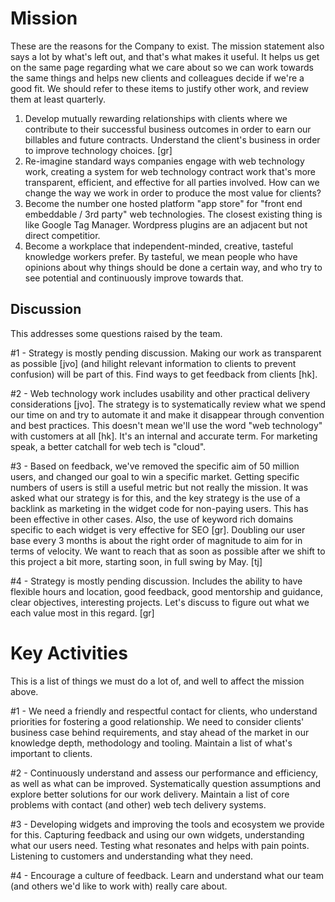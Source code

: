 
# Mission

These are the reasons for the Company to exist. The mission statement also says a lot by what's left out, and that's what makes it useful. It helps us get on the same page regarding what we care about so we can work towards the same things and helps new clients and colleagues decide if we're a good fit. We should refer to these items to justify other work, and review them at least quarterly.

 1. Develop mutually rewarding relationships with clients where we contribute to their successful business outcomes in order to earn our billables and future contracts. Understand the client's business in order to improve technology choices. [gr]
 2. Re-imagine standard ways companies engage with web technology work, creating a system for web technology contract work that's more transparent, efficient, and effective for all parties involved. How can we change the way we work in order to produce the most value for clients?
 3. Become the number one hosted platform "app store" for "front end embeddable / 3rd party" web technologies. The closest existing thing is like Google Tag Manager. Wordpress plugins are an adjacent but not direct competitior.
 4. Become a workplace that independent-minded, creative, tasteful knowledge workers prefer. By tasteful, we mean people who have opinions about why things should be done a certain way, and who try to see potential and continuously improve towards that.

## Discussion

This addresses some questions raised by the team.

#1 - Strategy is mostly pending discussion. Making our work as transparent as possible [jvo] (and hilight relevant information to clients to prevent confusion) will be part of this. Find ways to get feedback from clients [hk].

#2 - Web technology work includes usability and other practical delivery considerations [jvo]. The strategy is to systematically review what we spend our time on and try to automate it and make it disappear through convention and best practices. This doesn't mean we'll use the word "web technology" with customers at all [hk]. It's an internal and accurate term. For marketing speak, a better catchall for web tech is "cloud".

#3 - Based on feedback, we've removed the specific aim of 50 million users, and changed our goal to win a specific market. Getting specific numbers of users is still a useful metric but not really the mission. It was asked what our strategy is for this, and the key strategy is the use of a backlink as marketing in the widget code for non-paying users. This has been effective in other cases. Also, the use of keyword rich domains specific to each widget is very effective for SEO [gr]. Doubling our user base every 3 months is about the right order of magnitude to aim for in terms of velocity. We want to reach that as soon as possible after we shift to this project a bit more, starting soon, in full swing by May. [tj]

#4 - Strategy is mostly pending discussion. Includes the ability to have flexible hours and location, good feedback, good mentorship and guidance, clear objectives, interesting projects. Let's discuss to figure out what we each value most in this regard. [gr]


# Key Activities

This is a list of things we must do a lot of, and well to affect the mission above.

#1 - We need a friendly and respectful contact for clients, who understand priorities for fostering a good relationship. We need to consider clients' business case behind requirements, and stay ahead of the market in our knowledge depth, methodology and tooling. Maintain a list of what's important to clients.

#2 - Continuously understand and assess our performance and efficiency, as well as what can be improved. Systematically question assumptions and explore better solutions for our work delivery. Maintain a list of core problems with contact (and other) web tech delivery systems.

#3 - Developing widgets and improving the tools and ecosystem we provide for this. Capturing feedback and using our own widgets, understanding what our users need. Testing what resonates and helps with pain points. Listening to customers and understanding what they need.

#4 - Encourage a culture of feedback. Learn and understand what our team (and others we'd like to work with) really care about.

